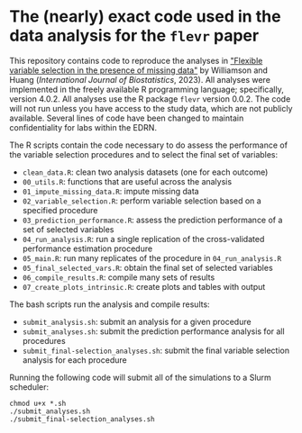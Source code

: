 # The (nearly) exact code used in the data analysis for the `flevr` paper

This repository contains code to reproduce the analyses in ["Flexible variable selection in the presence of missing data"](https://arxiv.org/abs/2202.12989) by Williamson and Huang (_International Journal of Biostatistics_, 2023). All analyses were implemented in the freely available R programming language; specifically, version 4.0.2. All analyses use the R package `flevr` version 0.0.2. The code will not run unless you have access to the study data, which are not publicly available. Several lines of code have been changed to maintain confidentiality for labs within the EDRN.

The R scripts contain the code necessary to do assess the performance of the variable selection procedures and to select the final set of variables:
* `clean_data.R`: clean two analysis datasets (one for each outcome)
* `00_utils.R`: functions that are useful across the analysis
* `01_impute_missing_data.R`: impute missing data
* `02_variable_selection.R`: perform variable selection based on a specified procedure
* `03_prediction_performance.R`: assess the prediction performance of a set of selected variables
* `04_run_analysis.R`: run a single replication of the cross-validated performance estimation procedure
* `05_main.R`: run many replicates of the procedure in `04_run_analysis.R`
* `05_final_selected_vars.R`: obtain the final set of selected variables
* `06_compile_results.R`: compile many sets of results
* `07_create_plots_intrinsic.R`: create plots and tables with output

The bash scripts run the analysis and compile results:
* `submit_analysis.sh`: submit an analysis for a given procedure
* `submit_analyses.sh`: submit the prediction performance analysis for all procedures
* `submit_final-selection_analyses.sh`: submit the final variable selection analysis for each procedure

Running the following code will submit all of the simulations to a Slurm scheduler:
```{bash}
chmod u+x *.sh
./submit_analyses.sh
./submit_final-selection_analyses.sh
```
